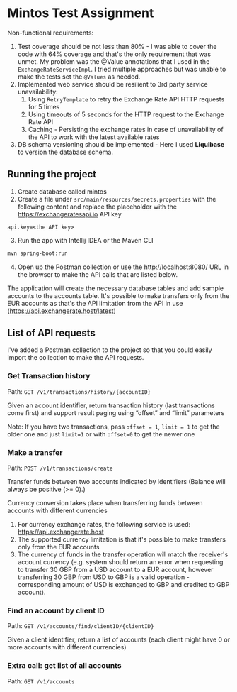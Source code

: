 # Mintos Test Assignment

Non-functional requirements:
1. Test coverage should be not less than 80% - I was able to cover the code with 64% coverage and that's the only requirement that was unmet. My problem was the @Value annotations that I used in the `ExchangeRateServiceImpl`. I tried multiple approaches but was unable to make the tests set the `@Values` as needed.
2. Implemented web service should be resilient to 3rd party service unavailability:
   1. Using `RetryTemplate` to retry the Exchange Rate API HTTP requests for 5 times 
   2. Using timeouts of 5 seconds for the HTTP request to the Exchange Rate API
   3. Caching - Persisting the exchange rates in case of unavailability of the API to work with the latest available rates
3. DB schema versioning should be implemented - Here I used **Liquibase** to version the database schema.

## Running the project

1. Create database called mintos
2. Create a file under `src/main/resources/secrets.properties` with the following content and replace the placeholder with the https://exchangeratesapi.io API key

```properties
api.key=<the API key>
```

3. Run the app with Intellij IDEA or the Maven CLI

```bash
mvn spring-boot:run
```

4. Open up the Postman collection or use the http://localhost:8080/ URL in the browser to make the API calls that are listed below.

The application will create the necessary database tables and add sample accounts to the accounts table. 
It's possible to make transfers only from the EUR accounts as that's the API limitation from the API in use (https://api.exchangerate.host/latest)

## List of API requests
I've added a Postman collection to the project so that you could easily import the collection to make the API requests.


### Get Transaction history 

Path: `GET /v1/transactions/history/{accountID}`

Given an account identifier, return transaction history (last transactions come first)
and support result paging using “offset” and “limit” parameters

Note: If you have two transactions, pass `offset = 1`, `limit = 1` to get the older one
and just `limit=1` or with `offset=0` to get the newer one

### Make a transfer 

Path: `POST /v1/transactions/create`

Transfer funds between two accounts indicated by identifiers (Balance will always be positive (>= 0).)

Currency conversion takes place when transferring funds between accounts with
different currencies
1. For currency exchange rates, the following service is used: https://api.exchangerate.host
2. The supported currency limitation is that it's possible to make transfers only from the EUR accounts
3. The currency of funds in the transfer operation will match the receiver's account currency (e.g. system should return an error when requesting to transfer 30 GBP from a USD account to a EUR account, however transferring 30 GBP from USD to GBP is a valid operation - corresponding amount of USD is exchanged to GBP and credited to GBP account).

### Find an account by client ID
Path: `GET /v1/accounts/find/clientID/{clientID}`

Given a client identifier, return a list of accounts (each client might have 0 or more
accounts with different currencies)

### Extra call: get list of all accounts

Path: `GET /v1/accounts`


